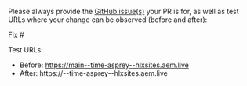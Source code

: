 Please always provide the [GitHub issue(s)](../issues) your PR is for, as well as test URLs where your change can be observed (before and after):

Fix #<gh-issue-id>

Test URLs:
- Before: https://main--time-asprey--hlxsites.aem.live
- After:  https://<branch>--time-asprey--hlxsites.aem.live

